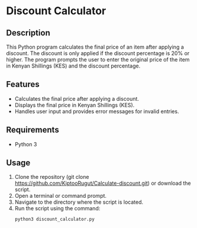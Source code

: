 # Discount Calculator

## Description
This Python program calculates the final price of an item after applying a discount. The discount is only applied if the discount percentage is 20% or higher. The program prompts the user to enter the original price of the item in Kenyan Shillings (KES) and the discount percentage.

## Features
- Calculates the final price after applying a discount.
- Displays the final price in Kenyan Shillings (KES).
- Handles user input and provides error messages for invalid entries.

## Requirements
- Python 3

## Usage
1. Clone the repository (git clone https://github.com/KiptooRugut/Calculate-discount.git) or download the script.
2. Open a terminal or command prompt.
3. Navigate to the directory where the script is located.
4. Run the script using the command:
   ```bash
   python3 discount_calculator.py